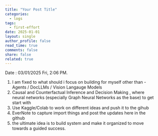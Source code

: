 ```yaml
---
title: "Your Post Title"
categories:
  - logs
tags:
  - first-effort
date: 2025-01-01
layout: single
author_profile: false
read_time: true
comments: false
share: false
related: true
---
```


Date : 03/01/2025 Fri, 2:06 PM.

1. I am fixed to what should i focus on building for myself other than - Agents  / DocLLMs / Vision Langauge Models
2. Causal and Counterfactual Inference and Decision Making , where neural networks (especially Graph Neural Networks as the base) to get start with
3. Use Kaggle/Colab to work on different ideas and push it to the gihub
4. EverNote to capture import things and post the updates here in the github
5. the ultimate idea is to build system and make it organized to move towards a guided success.

